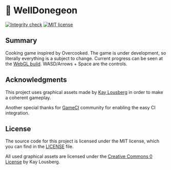 # 🚧 WellDonegeon

[![Integrity check](https://github.com/Javernaut/WellDonegeon/actions/workflows/main.yml/badge.svg?branch=main)](https://github.com/Javernaut/WellDonegeon/actions/workflows/main.yml)
[![MIT license](http://img.shields.io/badge/license-MIT-blue.svg)](https://github.com/Javernaut/WellDonegeon/blob/main/LICENSE)

## Summary

Cooking game inspired by Overcooked. The game is under development, so literally everything is a subject to change. Current progress can be seen at the [WebGL build](https://javernaut.github.io/WellDonegeon/). WASD/Arrows + Space are the controls. 

## Acknowledgments
This project uses graphical assets made by [Kay Lousberg](https://www.kaylousberg.com/) in order to make a coherent gameplay.

Another special thanks for [GameCI](https://game.ci/) community for enabling the easy CI integration.

## License
The source code for this project is licensed under the MIT license, which you can find in the [LICENSE](https://github.com/Javernaut/WellDonegeon/blob/main/LICENSE) file.

All used graphical assets are licensed under the [Creative Commons 0 License](https://creativecommons.org/public-domain/cc0/) by Kay Lousberg.